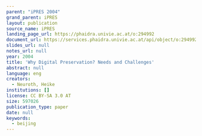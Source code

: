 ```yaml
---
parent: "iPRES 2004"
grand_parent: iPRES
layout: publication
source_name: iPRES
landing_page_url: https://phaidra.univie.ac.at/o:294992
document_url: https://services.phaidra.univie.ac.at/api/object/o:294992/download
slides_url: null
notes_url: null
year: 2004
title: 'Why Digital Preservation? Needs and Challenges'
abstract: null
language: eng
creators:
  - Neuroth, Heike
institutions: []
license: CC BY-SA 3.0 AT
size: 597026
publication_type: paper
date: null
keywords:
  - beijing
---
```


